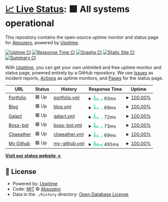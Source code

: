 # [📈 Live Status](https://absozero.github.io/uptime): <!--live status--> **🟩 All systems operational**

This repository contains the open-source uptime monitor and status page for [Absozero](https://linktr.ee/Absozero), powered by [Upptime](https://github.com/upptime/upptime).

[![Uptime CI](https://github.com/absozero/uptime/workflows/Uptime%20CI/badge.svg)](https://github.com/absozero/uptime/actions?query=workflow%3A%22Uptime+CI%22)
[![Response Time CI](https://github.com/absozero/uptime/workflows/Response%20Time%20CI/badge.svg)](https://github.com/absozero/uptime/actions?query=workflow%3A%22Response+Time+CI%22)
[![Graphs CI](https://github.com/absozero/uptime/workflows/Graphs%20CI/badge.svg)](https://github.com/absozero/uptime/actions?query=workflow%3A%22Graphs+CI%22)
[![Static Site CI](https://github.com/absozero/uptime/workflows/Static%20Site%20CI/badge.svg)](https://github.com/absozero/uptime/actions?query=workflow%3A%22Static+Site+CI%22)
[![Summary CI](https://github.com/absozero/uptime/workflows/Summary%20CI/badge.svg)](https://github.com/absozero/uptime/actions?query=workflow%3A%22Summary+CI%22)

With [Upptime](https://upptime.js.org), you can get your own unlimited and free uptime monitor and status page, powered entirely by a GitHub repository. We use [Issues](https://github.com/absozero/uptime/issues) as incident reports, [Actions](https://github.com/absozero/uptime/actions) as uptime monitors, and [Pages](https://absozero.github.io/uptime) for the status page.

<!--start: status pages-->
<!-- This summary is generated by Upptime (https://github.com/upptime/upptime) -->
<!-- Do not edit this manually, your changes will be overwritten -->
<!-- prettier-ignore -->
| URL | Status | History | Response Time | Uptime |
| --- | ------ | ------- | ------------- | ------ |
| <img alt="" src="https://icons.duckduckgo.com/ip3/absozero.github.io.ico" height="13"> [Portfolio](https://absozero.github.io) | 🟩 Up | [portfolio.yml](https://github.com/absozero/uptime/commits/HEAD/history/portfolio.yml) | <details><summary><img alt="Response time graph" src="./graphs/portfolio/response-time-week.png" height="20"> 93ms</summary><br><a href="https://absozero.github.io/uptime/history/portfolio"><img alt="Response time 103" src="https://img.shields.io/endpoint?url=https%3A%2F%2Fraw.githubusercontent.com%2Fabsozero%2Fuptime%2FHEAD%2Fapi%2Fportfolio%2Fresponse-time.json"></a><br><a href="https://absozero.github.io/uptime/history/portfolio"><img alt="24-hour response time 118" src="https://img.shields.io/endpoint?url=https%3A%2F%2Fraw.githubusercontent.com%2Fabsozero%2Fuptime%2FHEAD%2Fapi%2Fportfolio%2Fresponse-time-day.json"></a><br><a href="https://absozero.github.io/uptime/history/portfolio"><img alt="7-day response time 93" src="https://img.shields.io/endpoint?url=https%3A%2F%2Fraw.githubusercontent.com%2Fabsozero%2Fuptime%2FHEAD%2Fapi%2Fportfolio%2Fresponse-time-week.json"></a><br><a href="https://absozero.github.io/uptime/history/portfolio"><img alt="30-day response time 91" src="https://img.shields.io/endpoint?url=https%3A%2F%2Fraw.githubusercontent.com%2Fabsozero%2Fuptime%2FHEAD%2Fapi%2Fportfolio%2Fresponse-time-month.json"></a><br><a href="https://absozero.github.io/uptime/history/portfolio"><img alt="1-year response time 103" src="https://img.shields.io/endpoint?url=https%3A%2F%2Fraw.githubusercontent.com%2Fabsozero%2Fuptime%2FHEAD%2Fapi%2Fportfolio%2Fresponse-time-year.json"></a></details> | <details><summary><a href="https://absozero.github.io/uptime/history/portfolio">100.00%</a></summary><a href="https://absozero.github.io/uptime/history/portfolio"><img alt="All-time uptime 100.00%" src="https://img.shields.io/endpoint?url=https%3A%2F%2Fraw.githubusercontent.com%2Fabsozero%2Fuptime%2FHEAD%2Fapi%2Fportfolio%2Fuptime.json"></a><br><a href="https://absozero.github.io/uptime/history/portfolio"><img alt="24-hour uptime 100.00%" src="https://img.shields.io/endpoint?url=https%3A%2F%2Fraw.githubusercontent.com%2Fabsozero%2Fuptime%2FHEAD%2Fapi%2Fportfolio%2Fuptime-day.json"></a><br><a href="https://absozero.github.io/uptime/history/portfolio"><img alt="7-day uptime 100.00%" src="https://img.shields.io/endpoint?url=https%3A%2F%2Fraw.githubusercontent.com%2Fabsozero%2Fuptime%2FHEAD%2Fapi%2Fportfolio%2Fuptime-week.json"></a><br><a href="https://absozero.github.io/uptime/history/portfolio"><img alt="30-day uptime 100.00%" src="https://img.shields.io/endpoint?url=https%3A%2F%2Fraw.githubusercontent.com%2Fabsozero%2Fuptime%2FHEAD%2Fapi%2Fportfolio%2Fuptime-month.json"></a><br><a href="https://absozero.github.io/uptime/history/portfolio"><img alt="1-year uptime 100.00%" src="https://img.shields.io/endpoint?url=https%3A%2F%2Fraw.githubusercontent.com%2Fabsozero%2Fuptime%2FHEAD%2Fapi%2Fportfolio%2Fuptime-year.json"></a></details>
| <img alt="" src="https://icons.duckduckgo.com/ip3/absozero.github.io.ico" height="13"> [Blog](https://absozero.github.io/blog) | 🟩 Up | [blog.yml](https://github.com/absozero/uptime/commits/HEAD/history/blog.yml) | <details><summary><img alt="Response time graph" src="./graphs/blog/response-time-week.png" height="20"> 69ms</summary><br><a href="https://absozero.github.io/uptime/history/blog"><img alt="Response time 95" src="https://img.shields.io/endpoint?url=https%3A%2F%2Fraw.githubusercontent.com%2Fabsozero%2Fuptime%2FHEAD%2Fapi%2Fblog%2Fresponse-time.json"></a><br><a href="https://absozero.github.io/uptime/history/blog"><img alt="24-hour response time 61" src="https://img.shields.io/endpoint?url=https%3A%2F%2Fraw.githubusercontent.com%2Fabsozero%2Fuptime%2FHEAD%2Fapi%2Fblog%2Fresponse-time-day.json"></a><br><a href="https://absozero.github.io/uptime/history/blog"><img alt="7-day response time 69" src="https://img.shields.io/endpoint?url=https%3A%2F%2Fraw.githubusercontent.com%2Fabsozero%2Fuptime%2FHEAD%2Fapi%2Fblog%2Fresponse-time-week.json"></a><br><a href="https://absozero.github.io/uptime/history/blog"><img alt="30-day response time 86" src="https://img.shields.io/endpoint?url=https%3A%2F%2Fraw.githubusercontent.com%2Fabsozero%2Fuptime%2FHEAD%2Fapi%2Fblog%2Fresponse-time-month.json"></a><br><a href="https://absozero.github.io/uptime/history/blog"><img alt="1-year response time 95" src="https://img.shields.io/endpoint?url=https%3A%2F%2Fraw.githubusercontent.com%2Fabsozero%2Fuptime%2FHEAD%2Fapi%2Fblog%2Fresponse-time-year.json"></a></details> | <details><summary><a href="https://absozero.github.io/uptime/history/blog">100.00%</a></summary><a href="https://absozero.github.io/uptime/history/blog"><img alt="All-time uptime 100.00%" src="https://img.shields.io/endpoint?url=https%3A%2F%2Fraw.githubusercontent.com%2Fabsozero%2Fuptime%2FHEAD%2Fapi%2Fblog%2Fuptime.json"></a><br><a href="https://absozero.github.io/uptime/history/blog"><img alt="24-hour uptime 100.00%" src="https://img.shields.io/endpoint?url=https%3A%2F%2Fraw.githubusercontent.com%2Fabsozero%2Fuptime%2FHEAD%2Fapi%2Fblog%2Fuptime-day.json"></a><br><a href="https://absozero.github.io/uptime/history/blog"><img alt="7-day uptime 100.00%" src="https://img.shields.io/endpoint?url=https%3A%2F%2Fraw.githubusercontent.com%2Fabsozero%2Fuptime%2FHEAD%2Fapi%2Fblog%2Fuptime-week.json"></a><br><a href="https://absozero.github.io/uptime/history/blog"><img alt="30-day uptime 100.00%" src="https://img.shields.io/endpoint?url=https%3A%2F%2Fraw.githubusercontent.com%2Fabsozero%2Fuptime%2FHEAD%2Fapi%2Fblog%2Fuptime-month.json"></a><br><a href="https://absozero.github.io/uptime/history/blog"><img alt="1-year uptime 100.00%" src="https://img.shields.io/endpoint?url=https%3A%2F%2Fraw.githubusercontent.com%2Fabsozero%2Fuptime%2FHEAD%2Fapi%2Fblog%2Fuptime-year.json"></a></details>
| <img alt="" src="https://icons.duckduckgo.com/ip3/absozero.github.io.ico" height="13"> [Galact](https://absozero.github.io/galact) | 🟩 Up | [galact.yml](https://github.com/absozero/uptime/commits/HEAD/history/galact.yml) | <details><summary><img alt="Response time graph" src="./graphs/galact/response-time-week.png" height="20"> 72ms</summary><br><a href="https://absozero.github.io/uptime/history/galact"><img alt="Response time 102" src="https://img.shields.io/endpoint?url=https%3A%2F%2Fraw.githubusercontent.com%2Fabsozero%2Fuptime%2FHEAD%2Fapi%2Fgalact%2Fresponse-time.json"></a><br><a href="https://absozero.github.io/uptime/history/galact"><img alt="24-hour response time 65" src="https://img.shields.io/endpoint?url=https%3A%2F%2Fraw.githubusercontent.com%2Fabsozero%2Fuptime%2FHEAD%2Fapi%2Fgalact%2Fresponse-time-day.json"></a><br><a href="https://absozero.github.io/uptime/history/galact"><img alt="7-day response time 72" src="https://img.shields.io/endpoint?url=https%3A%2F%2Fraw.githubusercontent.com%2Fabsozero%2Fuptime%2FHEAD%2Fapi%2Fgalact%2Fresponse-time-week.json"></a><br><a href="https://absozero.github.io/uptime/history/galact"><img alt="30-day response time 99" src="https://img.shields.io/endpoint?url=https%3A%2F%2Fraw.githubusercontent.com%2Fabsozero%2Fuptime%2FHEAD%2Fapi%2Fgalact%2Fresponse-time-month.json"></a><br><a href="https://absozero.github.io/uptime/history/galact"><img alt="1-year response time 102" src="https://img.shields.io/endpoint?url=https%3A%2F%2Fraw.githubusercontent.com%2Fabsozero%2Fuptime%2FHEAD%2Fapi%2Fgalact%2Fresponse-time-year.json"></a></details> | <details><summary><a href="https://absozero.github.io/uptime/history/galact">100.00%</a></summary><a href="https://absozero.github.io/uptime/history/galact"><img alt="All-time uptime 100.00%" src="https://img.shields.io/endpoint?url=https%3A%2F%2Fraw.githubusercontent.com%2Fabsozero%2Fuptime%2FHEAD%2Fapi%2Fgalact%2Fuptime.json"></a><br><a href="https://absozero.github.io/uptime/history/galact"><img alt="24-hour uptime 100.00%" src="https://img.shields.io/endpoint?url=https%3A%2F%2Fraw.githubusercontent.com%2Fabsozero%2Fuptime%2FHEAD%2Fapi%2Fgalact%2Fuptime-day.json"></a><br><a href="https://absozero.github.io/uptime/history/galact"><img alt="7-day uptime 100.00%" src="https://img.shields.io/endpoint?url=https%3A%2F%2Fraw.githubusercontent.com%2Fabsozero%2Fuptime%2FHEAD%2Fapi%2Fgalact%2Fuptime-week.json"></a><br><a href="https://absozero.github.io/uptime/history/galact"><img alt="30-day uptime 100.00%" src="https://img.shields.io/endpoint?url=https%3A%2F%2Fraw.githubusercontent.com%2Fabsozero%2Fuptime%2FHEAD%2Fapi%2Fgalact%2Fuptime-month.json"></a><br><a href="https://absozero.github.io/uptime/history/galact"><img alt="1-year uptime 100.00%" src="https://img.shields.io/endpoint?url=https%3A%2F%2Fraw.githubusercontent.com%2Fabsozero%2Fuptime%2FHEAD%2Fapi%2Fgalact%2Fuptime-year.json"></a></details>
| <img alt="" src="https://icons.duckduckgo.com/ip3/absozero.github.io.ico" height="13"> [Bosa-bot](https://absozero.github.io/bosa-bot) | 🟩 Up | [bosa-bot.yml](https://github.com/absozero/uptime/commits/HEAD/history/bosa-bot.yml) | <details><summary><img alt="Response time graph" src="./graphs/bosa-bot/response-time-week.png" height="20"> 73ms</summary><br><a href="https://absozero.github.io/uptime/history/bosa-bot"><img alt="Response time 95" src="https://img.shields.io/endpoint?url=https%3A%2F%2Fraw.githubusercontent.com%2Fabsozero%2Fuptime%2FHEAD%2Fapi%2Fbosa-bot%2Fresponse-time.json"></a><br><a href="https://absozero.github.io/uptime/history/bosa-bot"><img alt="24-hour response time 69" src="https://img.shields.io/endpoint?url=https%3A%2F%2Fraw.githubusercontent.com%2Fabsozero%2Fuptime%2FHEAD%2Fapi%2Fbosa-bot%2Fresponse-time-day.json"></a><br><a href="https://absozero.github.io/uptime/history/bosa-bot"><img alt="7-day response time 73" src="https://img.shields.io/endpoint?url=https%3A%2F%2Fraw.githubusercontent.com%2Fabsozero%2Fuptime%2FHEAD%2Fapi%2Fbosa-bot%2Fresponse-time-week.json"></a><br><a href="https://absozero.github.io/uptime/history/bosa-bot"><img alt="30-day response time 87" src="https://img.shields.io/endpoint?url=https%3A%2F%2Fraw.githubusercontent.com%2Fabsozero%2Fuptime%2FHEAD%2Fapi%2Fbosa-bot%2Fresponse-time-month.json"></a><br><a href="https://absozero.github.io/uptime/history/bosa-bot"><img alt="1-year response time 95" src="https://img.shields.io/endpoint?url=https%3A%2F%2Fraw.githubusercontent.com%2Fabsozero%2Fuptime%2FHEAD%2Fapi%2Fbosa-bot%2Fresponse-time-year.json"></a></details> | <details><summary><a href="https://absozero.github.io/uptime/history/bosa-bot">100.00%</a></summary><a href="https://absozero.github.io/uptime/history/bosa-bot"><img alt="All-time uptime 100.00%" src="https://img.shields.io/endpoint?url=https%3A%2F%2Fraw.githubusercontent.com%2Fabsozero%2Fuptime%2FHEAD%2Fapi%2Fbosa-bot%2Fuptime.json"></a><br><a href="https://absozero.github.io/uptime/history/bosa-bot"><img alt="24-hour uptime 100.00%" src="https://img.shields.io/endpoint?url=https%3A%2F%2Fraw.githubusercontent.com%2Fabsozero%2Fuptime%2FHEAD%2Fapi%2Fbosa-bot%2Fuptime-day.json"></a><br><a href="https://absozero.github.io/uptime/history/bosa-bot"><img alt="7-day uptime 100.00%" src="https://img.shields.io/endpoint?url=https%3A%2F%2Fraw.githubusercontent.com%2Fabsozero%2Fuptime%2FHEAD%2Fapi%2Fbosa-bot%2Fuptime-week.json"></a><br><a href="https://absozero.github.io/uptime/history/bosa-bot"><img alt="30-day uptime 100.00%" src="https://img.shields.io/endpoint?url=https%3A%2F%2Fraw.githubusercontent.com%2Fabsozero%2Fuptime%2FHEAD%2Fapi%2Fbosa-bot%2Fuptime-month.json"></a><br><a href="https://absozero.github.io/uptime/history/bosa-bot"><img alt="1-year uptime 100.00%" src="https://img.shields.io/endpoint?url=https%3A%2F%2Fraw.githubusercontent.com%2Fabsozero%2Fuptime%2FHEAD%2Fapi%2Fbosa-bot%2Fuptime-year.json"></a></details>
| <img alt="" src="https://icons.duckduckgo.com/ip3/absozero.github.io.ico" height="13"> [Cliweather](https://absozero.github.io/cliweather) | 🟩 Up | [cliweather.yml](https://github.com/absozero/uptime/commits/HEAD/history/cliweather.yml) | <details><summary><img alt="Response time graph" src="./graphs/cliweather/response-time-week.png" height="20"> 69ms</summary><br><a href="https://absozero.github.io/uptime/history/cliweather"><img alt="Response time 96" src="https://img.shields.io/endpoint?url=https%3A%2F%2Fraw.githubusercontent.com%2Fabsozero%2Fuptime%2FHEAD%2Fapi%2Fcliweather%2Fresponse-time.json"></a><br><a href="https://absozero.github.io/uptime/history/cliweather"><img alt="24-hour response time 78" src="https://img.shields.io/endpoint?url=https%3A%2F%2Fraw.githubusercontent.com%2Fabsozero%2Fuptime%2FHEAD%2Fapi%2Fcliweather%2Fresponse-time-day.json"></a><br><a href="https://absozero.github.io/uptime/history/cliweather"><img alt="7-day response time 69" src="https://img.shields.io/endpoint?url=https%3A%2F%2Fraw.githubusercontent.com%2Fabsozero%2Fuptime%2FHEAD%2Fapi%2Fcliweather%2Fresponse-time-week.json"></a><br><a href="https://absozero.github.io/uptime/history/cliweather"><img alt="30-day response time 88" src="https://img.shields.io/endpoint?url=https%3A%2F%2Fraw.githubusercontent.com%2Fabsozero%2Fuptime%2FHEAD%2Fapi%2Fcliweather%2Fresponse-time-month.json"></a><br><a href="https://absozero.github.io/uptime/history/cliweather"><img alt="1-year response time 96" src="https://img.shields.io/endpoint?url=https%3A%2F%2Fraw.githubusercontent.com%2Fabsozero%2Fuptime%2FHEAD%2Fapi%2Fcliweather%2Fresponse-time-year.json"></a></details> | <details><summary><a href="https://absozero.github.io/uptime/history/cliweather">100.00%</a></summary><a href="https://absozero.github.io/uptime/history/cliweather"><img alt="All-time uptime 100.00%" src="https://img.shields.io/endpoint?url=https%3A%2F%2Fraw.githubusercontent.com%2Fabsozero%2Fuptime%2FHEAD%2Fapi%2Fcliweather%2Fuptime.json"></a><br><a href="https://absozero.github.io/uptime/history/cliweather"><img alt="24-hour uptime 100.00%" src="https://img.shields.io/endpoint?url=https%3A%2F%2Fraw.githubusercontent.com%2Fabsozero%2Fuptime%2FHEAD%2Fapi%2Fcliweather%2Fuptime-day.json"></a><br><a href="https://absozero.github.io/uptime/history/cliweather"><img alt="7-day uptime 100.00%" src="https://img.shields.io/endpoint?url=https%3A%2F%2Fraw.githubusercontent.com%2Fabsozero%2Fuptime%2FHEAD%2Fapi%2Fcliweather%2Fuptime-week.json"></a><br><a href="https://absozero.github.io/uptime/history/cliweather"><img alt="30-day uptime 100.00%" src="https://img.shields.io/endpoint?url=https%3A%2F%2Fraw.githubusercontent.com%2Fabsozero%2Fuptime%2FHEAD%2Fapi%2Fcliweather%2Fuptime-month.json"></a><br><a href="https://absozero.github.io/uptime/history/cliweather"><img alt="1-year uptime 100.00%" src="https://img.shields.io/endpoint?url=https%3A%2F%2Fraw.githubusercontent.com%2Fabsozero%2Fuptime%2FHEAD%2Fapi%2Fcliweather%2Fuptime-year.json"></a></details>
| <img alt="" src="https://icons.duckduckgo.com/ip3/github.com.ico" height="13"> [My Github](https://github.com/absozero) | 🟩 Up | [my-github.yml](https://github.com/absozero/uptime/commits/HEAD/history/my-github.yml) | <details><summary><img alt="Response time graph" src="./graphs/my-github/response-time-week.png" height="20"> 495ms</summary><br><a href="https://absozero.github.io/uptime/history/my-github"><img alt="Response time 630" src="https://img.shields.io/endpoint?url=https%3A%2F%2Fraw.githubusercontent.com%2Fabsozero%2Fuptime%2FHEAD%2Fapi%2Fmy-github%2Fresponse-time.json"></a><br><a href="https://absozero.github.io/uptime/history/my-github"><img alt="24-hour response time 582" src="https://img.shields.io/endpoint?url=https%3A%2F%2Fraw.githubusercontent.com%2Fabsozero%2Fuptime%2FHEAD%2Fapi%2Fmy-github%2Fresponse-time-day.json"></a><br><a href="https://absozero.github.io/uptime/history/my-github"><img alt="7-day response time 495" src="https://img.shields.io/endpoint?url=https%3A%2F%2Fraw.githubusercontent.com%2Fabsozero%2Fuptime%2FHEAD%2Fapi%2Fmy-github%2Fresponse-time-week.json"></a><br><a href="https://absozero.github.io/uptime/history/my-github"><img alt="30-day response time 658" src="https://img.shields.io/endpoint?url=https%3A%2F%2Fraw.githubusercontent.com%2Fabsozero%2Fuptime%2FHEAD%2Fapi%2Fmy-github%2Fresponse-time-month.json"></a><br><a href="https://absozero.github.io/uptime/history/my-github"><img alt="1-year response time 630" src="https://img.shields.io/endpoint?url=https%3A%2F%2Fraw.githubusercontent.com%2Fabsozero%2Fuptime%2FHEAD%2Fapi%2Fmy-github%2Fresponse-time-year.json"></a></details> | <details><summary><a href="https://absozero.github.io/uptime/history/my-github">100.00%</a></summary><a href="https://absozero.github.io/uptime/history/my-github"><img alt="All-time uptime 99.99%" src="https://img.shields.io/endpoint?url=https%3A%2F%2Fraw.githubusercontent.com%2Fabsozero%2Fuptime%2FHEAD%2Fapi%2Fmy-github%2Fuptime.json"></a><br><a href="https://absozero.github.io/uptime/history/my-github"><img alt="24-hour uptime 100.00%" src="https://img.shields.io/endpoint?url=https%3A%2F%2Fraw.githubusercontent.com%2Fabsozero%2Fuptime%2FHEAD%2Fapi%2Fmy-github%2Fuptime-day.json"></a><br><a href="https://absozero.github.io/uptime/history/my-github"><img alt="7-day uptime 100.00%" src="https://img.shields.io/endpoint?url=https%3A%2F%2Fraw.githubusercontent.com%2Fabsozero%2Fuptime%2FHEAD%2Fapi%2Fmy-github%2Fuptime-week.json"></a><br><a href="https://absozero.github.io/uptime/history/my-github"><img alt="30-day uptime 100.00%" src="https://img.shields.io/endpoint?url=https%3A%2F%2Fraw.githubusercontent.com%2Fabsozero%2Fuptime%2FHEAD%2Fapi%2Fmy-github%2Fuptime-month.json"></a><br><a href="https://absozero.github.io/uptime/history/my-github"><img alt="1-year uptime 99.99%" src="https://img.shields.io/endpoint?url=https%3A%2F%2Fraw.githubusercontent.com%2Fabsozero%2Fuptime%2FHEAD%2Fapi%2Fmy-github%2Fuptime-year.json"></a></details>

<!--end: status pages-->

[**Visit our status website →**](https://absozero.github.io/uptime)

## 📄 License

- Powered by: [Upptime](https://github.com/upptime/upptime)
- Code: [MIT](./LICENSE) © [Absozero](https://linktr.ee/Absozero)
- Data in the `./history` directory: [Open Database License](https://opendatacommons.org/licenses/odbl/1-0/)
